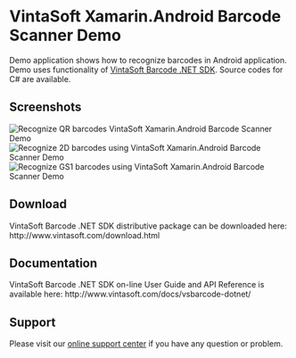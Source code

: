 <h1>VintaSoft Xamarin.Android Barcode Scanner Demo</h1>

Demo application shows how to recognize barcodes in Android application. Demo uses functionality of <a href="http://www.vintasoft.com/vsbarcode-dotnet-index.html">VintaSoft Barcode .NET SDK</a>. Source codes for C# are available.

<h2>Screenshots</h2>
<img src="https://www.vintasoft.com/files/forums/VintaSoft_Barcode_Scanner_Application_v1_0_0_1/01-Recognize_QR_barcodes.png" alt="Recognize QR barcodes VintaSoft Xamarin.Android Barcode Scanner Demo">

<img src="https://www.vintasoft.com/files/forums/VintaSoft_Barcode_Scanner_Application_v1_0_0_1/04-Recognize_2d_barcodes.png" alt="Recognize 2D barcodes using VintaSoft Xamarin.Android Barcode Scanner Demo">

<img src="https://www.vintasoft.com/files/forums/VintaSoft_Barcode_Scanner_Application_v1_0_0_1/05-Recognize_GS1_barcodes.png" alt="Recognize GS1 barcodes using VintaSoft Xamarin.Android Barcode Scanner Demo">


<h2>Download</h2>
VintaSoft Barcode .NET SDK distributive package can be downloaded here: http://www.vintasoft.com/download.html


<h2>Documentation</h2>
VintaSoft Barcode .NET SDK on-line User Guide and API Reference is available here: http://www.vintasoft.com/docs/vsbarcode-dotnet/


<h2>Support</h2>
Please visit our <a href="https://www.vintasoft.com/support/">online support center</a> if you have any question or problem.
